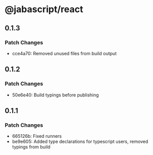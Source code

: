 # @jabascript/react

## 0.1.3

### Patch Changes

- cce4a70: Removed unused files from build output

## 0.1.2

### Patch Changes

- 50e6e40: Build typings before publishing

## 0.1.1

### Patch Changes

- 665126b: Fixed runners
- be9e605: Added type declarations for typescript users, removed typings from build
